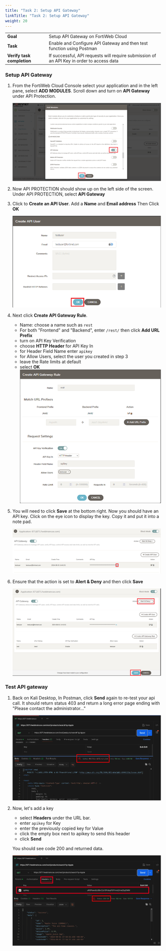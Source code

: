 ```yaml
---
title: "Task 2: Setup API Gateway"
linkTitle: "Task 2: Setup API Gateway"
weight: 20
---
```


|                            |    |  
|----------------------------| ----
| **Goal**                   | Setup API Gateway on FortiWeb Cloud
| **Task**                   | Enable and Configure API Gateway and then test function using Postman
| **Verify task completion** | If successful, API requests will require submission of an API Key in order to access data

### Setup API Gateway

1.  From the FortiWeb Cloud Console select your application and in the left pane, select **ADD MODULES**.  Scroll down and turn on **API Gateway** under API Protection.

    ![api on](api-on.png)

2.  Now API PROTECTION should show up on the left side of the screen. Under API PROTECTION, select **API Gateway**

3. Click to **Create an API User**. Add a **Name** and **Email address** Then Click **OK**

    ![api user](api-user.png)

4.  Next click **Create API Gateway Rule**.  

    - Name: choose a name such as ```rest```
    - For both "Frontend" and "Backend", enter ```/rest/``` then click **Add URL Prefix**
    - turn on API Key Verification
    - choose **HTTP Header** for API Key In
    - for Header Field Name enter ```apikey```
    - for Allow Users, select the user you created in step 3
    - leave the Rate limits at default
    - select **OK**
    ![api rule](api-rule.png)

5. You will need to click **Save** at the bottom right.  Now you should have an API key. Click on the eye icon to display the key.  Copy it and put it into a note pad.

    ![see key](see-key.png)

6. Ensure that the action is set to **Alert & Deny** and then click **Save**

    ![api save](api-save.png)
    


### Test API gateway

1.  Back on Kali Desktop, In Postman, click **Send** again to re-test your api call.  It should return status 403 and return a long error page ending with "Please contact the administrator..."

    ![no key](no-key.png)

2. Now, let's add a key

   - select **Headers** under the URL bar.
   - enter ```apikey``` for Key
   - enter the previously copied key for Value
   - click the empty box next to apikey to send this header
   - click **Send**

    You should see code 200 and returned data.

    ![yes key](yes-key.png)